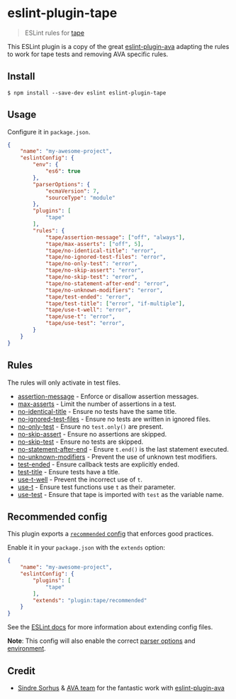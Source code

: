 # eslint-plugin-tape

> ESLint rules for [tape](https://github.com/substack/tape)

This ESLint plugin is a copy of the great [eslint-plugin-ava](https://github.com/sindresorhus/eslint-plugin-ava) adapting the rules to work for tape tests and removing AVA specific rules.

## Install

```
$ npm install --save-dev eslint eslint-plugin-tape
```


## Usage

Configure it in `package.json`.

```json
{
	"name": "my-awesome-project",
	"eslintConfig": {
		"env": {
			"es6": true
		},
		"parserOptions": {
			"ecmaVersion": 7,
			"sourceType": "module"
		},
		"plugins": [
			"tape"
		],
		"rules": {
			"tape/assertion-message": ["off", "always"],
			"tape/max-asserts": ["off", 5],
			"tape/no-identical-title": "error",
			"tape/no-ignored-test-files": "error",
			"tape/no-only-test": "error",
			"tape/no-skip-assert": "error",
			"tape/no-skip-test": "error",
			"tape/no-statement-after-end": "error",
			"tape/no-unknown-modifiers": "error",
			"tape/test-ended": "error",
			"tape/test-title": ["error", "if-multiple"],
			"tape/use-t-well": "error",
			"tape/use-t": "error",
			"tape/use-test": "error",
		}
	}
}
```


## Rules

The rules will only activate in test files.

- [assertion-message](docs/rules/assertion-message.md) - Enforce or disallow assertion messages.
- [max-asserts](docs/rules/max-asserts.md) - Limit the number of assertions in a test.
- [no-identical-title](docs/rules/no-identical-title.md) - Ensure no tests have the same title.
- [no-ignored-test-files](docs/rules/no-ignored-test-files.md) - Ensure no tests are written in ignored files.
- [no-only-test](docs/rules/no-only-test.md) - Ensure no `test.only()` are present.
- [no-skip-assert](docs/rules/no-skip-assert.md) - Ensure no assertions are skipped.
- [no-skip-test](docs/rules/no-skip-test.md) - Ensure no tests are skipped.
- [no-statement-after-end](docs/rules/no-statement-after-end.md) - Ensure `t.end()` is the last statement executed.
- [no-unknown-modifiers](docs/rules/no-unknown-modifiers.md) - Prevent the use of unknown test modifiers.
- [test-ended](docs/rules/test-ended.md) - Ensure callback tests are explicitly ended.
- [test-title](docs/rules/test-title.md) - Ensure tests have a title.
- [use-t-well](docs/rules/use-t-well.md) - Prevent the incorrect use of `t`.
- [use-t](docs/rules/use-t.md) - Ensure test functions use `t` as their parameter.
- [use-test](docs/rules/use-test.md) - Ensure that tape is imported with `test` as the variable name.


## Recommended config

This plugin exports a [`recommended` config](index.js) that enforces good practices.

Enable it in your `package.json` with the `extends` option:

```json
{
	"name": "my-awesome-project",
	"eslintConfig": {
		"plugins": [
			"tape"
		],
		"extends": "plugin:tape/recommended"
	}
}
```

See the [ESLint docs](http://eslint.org/docs/user-guide/configuring#extending-configuration-files) for more information about extending config files.

**Note**: This config will also enable the correct [parser options](http://eslint.org/docs/user-guide/configuring#specifying-parser-options) and [environment](http://eslint.org/docs/user-guide/configuring#specifying-environments).


## Credit

- [Sindre Sorhus](https://sindresorhus.com) & [AVA team](https://github.com/sindresorhus/ava#team) for the fantastic work with [eslint-plugin-ava](https://github.com/sindresorhus/eslint-plugin-ava)
